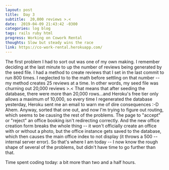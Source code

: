```yaml
---
layout: post
title:  Day 3
subtitle:  20,000 reviews >.<
date:  2019-04-09 21:43:42 -0300
categories: log blog
tags: rails ruby html
progress: Working on Cowork Rental
thoughts: Slow but steady wins the race
link: https://co-work-rental.herokuapp.com/
---
```

The first problem I had to sort out was one of my own making. I remember deciding at the last minute to up the number of reviews being generated by the seed file. I had a method to create reviews that I set in the last commit to run 800 times. I neglected to to the math before settling on that number -- my method creates 25 reviews at a time. In other words, my seed file was churning out 20,000 reviews >.< That means that after seeding the database, there were more than 20,000 rows…and Heroku's free tier only allows a maximum of 10,000, so every time I regenerated the database yesterday, Heroku sent me an email to warn me of dire consequences :-D Ahem. Anyway, sorted that one out, and now I'm trying to figure out routing, which seems to be causing the rest of the problems. The page to "accept" or "reject" an office booking isn't redirecting correctly. And the new office creation form breaks the whole thing -- it won't officially create an office with or without a photo, but the office instance gets saved to the database, which then causes the main office index to not display (it throws a 500 -- internal server error). So that's where I am today -- I now know the rough shape of several of the problems, but didn't have time to go further than that.

Time spent coding today: a bit more than two and a half hours.
